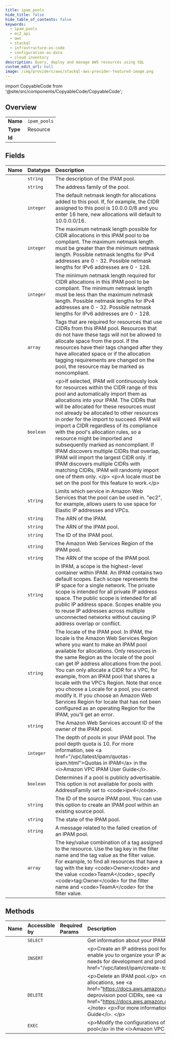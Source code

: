 ```yaml
---
title: ipam_pools
hide_title: false
hide_table_of_contents: false
keywords:
  - ipam_pools
  - ec2_api
  - aws    
  - stackql
  - infrastructure-as-code
  - configuration-as-data
  - cloud inventory
description: Query, deploy and manage AWS resources using SQL
custom_edit_url: null
image: /img/providers/aws/stackql-aws-provider-featured-image.png
---
```


import CopyableCode from '@site/src/components/CopyableCode/CopyableCode';




## Overview
<table><tbody>
<tr><td><b>Name</b></td><td><code>ipam_pools</code></td></tr>
<tr><td><b>Type</b></td><td>Resource</td></tr>
<tr><td><b>Id</b></td><td><CopyableCode code="aws.ec2_api.ipam_pools" /></td></tr>
</tbody></table>

## Fields
| Name | Datatype | Description |
|:-----|:---------|:------------|
| <CopyableCode code="description" /> | `string` | The description of the IPAM pool. |
| <CopyableCode code="addressFamily" /> | `string` | The address family of the pool. |
| <CopyableCode code="allocationDefaultNetmaskLength" /> | `integer` | The default netmask length for allocations added to this pool. If, for example, the CIDR assigned to this pool is 10.0.0.0/8 and you enter 16 here, new allocations will default to 10.0.0.0/16. |
| <CopyableCode code="allocationMaxNetmaskLength" /> | `integer` | The maximum netmask length possible for CIDR allocations in this IPAM pool to be compliant. The maximum netmask length must be greater than the minimum netmask length. Possible netmask lengths for IPv4 addresses are 0 - 32. Possible netmask lengths for IPv6 addresses are 0 - 128. |
| <CopyableCode code="allocationMinNetmaskLength" /> | `integer` | The minimum netmask length required for CIDR allocations in this IPAM pool to be compliant. The minimum netmask length must be less than the maximum netmask length. Possible netmask lengths for IPv4 addresses are 0 - 32. Possible netmask lengths for IPv6 addresses are 0 - 128. |
| <CopyableCode code="allocationResourceTagSet" /> | `array` | Tags that are required for resources that use CIDRs from this IPAM pool. Resources that do not have these tags will not be allowed to allocate space from the pool. If the resources have their tags changed after they have allocated space or if the allocation tagging requirements are changed on the pool, the resource may be marked as noncompliant. |
| <CopyableCode code="autoImport" /> | `boolean` | &lt;p&gt;If selected, IPAM will continuously look for resources within the CIDR range of this pool and automatically import them as allocations into your IPAM. The CIDRs that will be allocated for these resources must not already be allocated to other resources in order for the import to succeed. IPAM will import a CIDR regardless of its compliance with the pool's allocation rules, so a resource might be imported and subsequently marked as noncompliant. If IPAM discovers multiple CIDRs that overlap, IPAM will import the largest CIDR only. If IPAM discovers multiple CIDRs with matching CIDRs, IPAM will randomly import one of them only. &lt;/p&gt; &lt;p&gt;A locale must be set on the pool for this feature to work.&lt;/p&gt; |
| <CopyableCode code="awsService" /> | `string` | Limits which service in Amazon Web Services that the pool can be used in. "ec2", for example, allows users to use space for Elastic IP addresses and VPCs. |
| <CopyableCode code="ipamArn" /> | `string` | The ARN of the IPAM. |
| <CopyableCode code="ipamPoolArn" /> | `string` | The ARN of the IPAM pool. |
| <CopyableCode code="ipamPoolId" /> | `string` | The ID of the IPAM pool. |
| <CopyableCode code="ipamRegion" /> | `string` | The Amazon Web Services Region of the IPAM pool. |
| <CopyableCode code="ipamScopeArn" /> | `string` | The ARN of the scope of the IPAM pool. |
| <CopyableCode code="ipamScopeType" /> | `string` | In IPAM, a scope is the highest-level container within IPAM. An IPAM contains two default scopes. Each scope represents the IP space for a single network. The private scope is intended for all private IP address space. The public scope is intended for all public IP address space. Scopes enable you to reuse IP addresses across multiple unconnected networks without causing IP address overlap or conflict. |
| <CopyableCode code="locale" /> | `string` | The locale of the IPAM pool. In IPAM, the locale is the Amazon Web Services Region where you want to make an IPAM pool available for allocations. Only resources in the same Region as the locale of the pool can get IP address allocations from the pool. You can only allocate a CIDR for a VPC, for example, from an IPAM pool that shares a locale with the VPC’s Region. Note that once you choose a Locale for a pool, you cannot modify it. If you choose an Amazon Web Services Region for locale that has not been configured as an operating Region for the IPAM, you'll get an error. |
| <CopyableCode code="ownerId" /> | `string` | The Amazon Web Services account ID of the owner of the IPAM pool. |
| <CopyableCode code="poolDepth" /> | `integer` | The depth of pools in your IPAM pool. The pool depth quota is 10. For more information, see &lt;a href="/vpc/latest/ipam/quotas-ipam.html"&gt;Quotas in IPAM&lt;/a&gt; in the &lt;i&gt;Amazon VPC IPAM User Guide&lt;/i&gt;.  |
| <CopyableCode code="publiclyAdvertisable" /> | `boolean` | Determines if a pool is publicly advertisable. This option is not available for pools with AddressFamily set to &lt;code&gt;ipv4&lt;/code&gt;. |
| <CopyableCode code="sourceIpamPoolId" /> | `string` | The ID of the source IPAM pool. You can use this option to create an IPAM pool within an existing source pool. |
| <CopyableCode code="state" /> | `string` | The state of the IPAM pool. |
| <CopyableCode code="stateMessage" /> | `string` | A message related to the failed creation of an IPAM pool. |
| <CopyableCode code="tagSet" /> | `array` | The key/value combination of a tag assigned to the resource. Use the tag key in the filter name and the tag value as the filter value. For example, to find all resources that have a tag with the key &lt;code&gt;Owner&lt;/code&gt; and the value &lt;code&gt;TeamA&lt;/code&gt;, specify &lt;code&gt;tag:Owner&lt;/code&gt; for the filter name and &lt;code&gt;TeamA&lt;/code&gt; for the filter value. |
## Methods
| Name | Accessible by | Required Params | Description |
|:-----|:--------------|:----------------|:------------|
| <CopyableCode code="ipam_pools_Describe" /> | `SELECT` | <CopyableCode code="region" /> | Get information about your IPAM pools. |
| <CopyableCode code="ipam_pool_Create" /> | `INSERT` | <CopyableCode code="AddressFamily, IpamScopeId, region" /> | &lt;p&gt;Create an IP address pool for Amazon VPC IP Address Manager (IPAM). In IPAM, a pool is a collection of contiguous IP addresses CIDRs. Pools enable you to organize your IP addresses according to your routing and security needs. For example, if you have separate routing and security needs for development and production applications, you can create a pool for each.&lt;/p&gt; &lt;p&gt;For more information, see &lt;a href="/vpc/latest/ipam/create-top-ipam.html"&gt;Create a top-level pool&lt;/a&gt; in the &lt;i&gt;Amazon VPC IPAM User Guide&lt;/i&gt;. &lt;/p&gt; |
| <CopyableCode code="ipam_pool_Delete" /> | `DELETE` | <CopyableCode code="IpamPoolId, region" /> | &lt;p&gt;Delete an IPAM pool.&lt;/p&gt; &lt;note&gt; &lt;p&gt;You cannot delete an IPAM pool if there are allocations in it or CIDRs provisioned to it. To release allocations, see &lt;a href="https://docs.aws.amazon.com/AWSEC2/latest/APIReference/API_ReleaseIpamPoolAllocation.html"&gt;ReleaseIpamPoolAllocation&lt;/a&gt;. To deprovision pool CIDRs, see &lt;a href="https://docs.aws.amazon.com/AWSEC2/latest/APIReference/API_DeprovisionIpamPoolCidr.html"&gt;DeprovisionIpamPoolCidr&lt;/a&gt;.&lt;/p&gt; &lt;/note&gt; &lt;p&gt;For more information, see &lt;a href="/vpc/latest/ipam/delete-pool-ipam.html"&gt;Delete a pool&lt;/a&gt; in the &lt;i&gt;Amazon VPC IPAM User Guide&lt;/i&gt;. &lt;/p&gt; |
| <CopyableCode code="ipam_pool_Modify" /> | `EXEC` | <CopyableCode code="IpamPoolId, region" /> | &lt;p&gt;Modify the configurations of an IPAM pool.&lt;/p&gt; &lt;p&gt;For more information, see &lt;a href="/vpc/latest/ipam/mod-pool-ipam.html"&gt;Modify a pool&lt;/a&gt; in the &lt;i&gt;Amazon VPC IPAM User Guide&lt;/i&gt;. &lt;/p&gt; |
